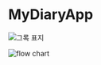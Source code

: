 # MyDiaryApp

![그록 표지](https://github.com/soaringwave/MyDiaryApp/assets/82134672/2093b20b-fe3e-4758-b89d-bbde967e9dd8)

![flow chart](https://github.com/soaringwave/MyDiaryApp/assets/82134672/854413e8-d3b1-43bc-9986-d058361cfe07)
